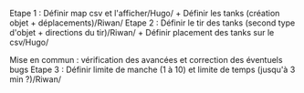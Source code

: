 Etape 1 : Définir map csv et l'afficher/Hugo/ + Définir les tanks (création objet + déplacements)/Riwan/
Etape 2 : Définir le tir des tanks (second type d'objet + directions du tir)/Riwan/ + Définir placement des tanks sur le csv/Hugo/

Mise en commun : vérification des avancées et correction des éventuels bugs
Etape 3 : Définir limite de manche (1 à 10) et limite de temps (jusqu'à 3 min ?)/Riwan/
